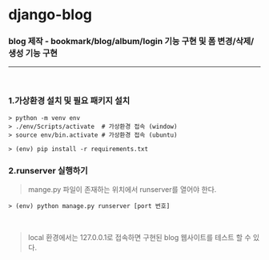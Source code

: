 # django-blog

### blog 제작 - bookmark/blog/album/login 기능 구현 및 폼 변경/삭제/생성 기능 구현

---
<br>

### 1.가상환경 설치 및 필요 패키지 설치

```
> python -m venv env
> ./env/Scripts/activate  # 가상환경 접속 (window)
> source env/bin.activate # 가상환경 접속 (ubuntu)

> (env) pip install -r requirements.txt
```

### 2.runserver 실행하기

> mange.py 파일이 존재하는 위치에서 runserver를 열어야 한다.

```
> (env) python manage.py runserver [port 번호]
```

<br>

> local 환경에서는 127.0.0.1로 접속하면 구현된 blog 웹사이트를 테스트 할 수 있다.